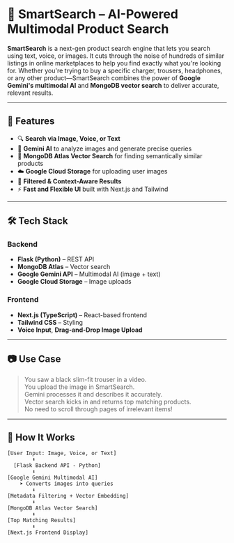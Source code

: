 # 🧠 SmartSearch – AI-Powered Multimodal Product Search

**SmartSearch** is a next-gen product search engine that lets you search using text, voice, or images. It cuts through the noise of hundreds of similar listings in online marketplaces to help you find exactly what you're looking for. Whether you're trying to buy a specific charger, trousers, headphones, or any other product—SmartSearch combines the power of **Google Gemini's multimodal AI** and **MongoDB vector search** to deliver accurate, relevant results.

---

## 🚀 Features

- 🔍 **Search via Image, Voice, or Text**
- 🧠 **Gemini AI** to analyze images and generate precise queries
- 🧮 **MongoDB Atlas Vector Search** for finding semantically similar products
- ☁️ **Google Cloud Storage** for uploading user images
- 🎯 **Filtered & Context-Aware Results**
- ⚡ **Fast and Flexible UI** built with Next.js and Tailwind

---

## 🛠️ Tech Stack

### Backend
- **Flask (Python)** – REST API
- **MongoDB Atlas** – Vector search
- **Google Gemini API** – Multimodal AI (image + text)
- **Google Cloud Storage** – Image uploads

### Frontend
- **Next.js (TypeScript)** – React-based frontend
- **Tailwind CSS** – Styling
- **Voice Input**, **Drag-and-Drop Image Upload**

---

## 📷 Use Case

> You saw a black slim-fit trouser in a video.  
> You upload the image in SmartSearch.  
> Gemini processes it and describes it accurately.  
> Vector search kicks in and returns top matching products.  
> No need to scroll through pages of irrelevant items!

---

## 🧪 How It Works

```plaintext
[User Input: Image, Voice, or Text]
        ⬇️
  [Flask Backend API - Python]
        ⬇️
[Google Gemini Multimodal AI]
    ➤ Converts images into queries
        ⬇️
[Metadata Filtering + Vector Embedding]
        ⬇️
[MongoDB Atlas Vector Search]
        ⬇️
[Top Matching Results]
        ⬇️
[Next.js Frontend Display]

